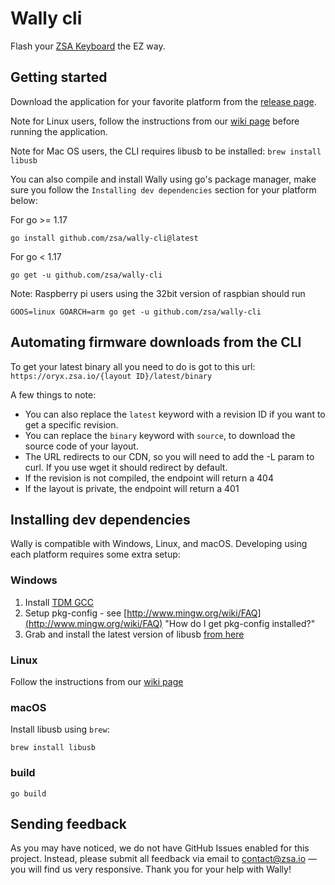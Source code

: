 # Wally cli

Flash your [ZSA Keyboard](https://ergodox-ez.com) the EZ way.

## Getting started
Download the application for your favorite platform from the [release page](https://github.com/zsa/wally-cli/releases).

Note for Linux users, follow the instructions from our [wiki page](https://github.com/zsa/wally/wiki/Linux-install) before running the application.

Note for Mac OS users, the CLI requires libusb to be installed: `brew install libusb`

You can also compile and install Wally using go's package manager, make sure you follow the `Installing dev dependencies` section for your platform below:

For go >= 1.17
```
go install github.com/zsa/wally-cli@latest
```
For go < 1.17
```
go get -u github.com/zsa/wally-cli
```

Note: Raspberry pi users using the 32bit version of raspbian should run
```
GOOS=linux GOARCH=arm go get -u github.com/zsa/wally-cli
```

## Automating firmware downloads from the CLI

To get your latest binary all you need to do is got to this url: `https://oryx.zsa.io/{layout ID}/latest/binary`

A few things to note:

- You can also replace the `latest` keyword with a revision ID if you want to get a specific revision.
- You can replace the `binary` keyword with `source`, to download the source code of your layout.
- The URL redirects to our CDN, so you will need to add the -L param to curl. If you use wget it should redirect by default.
- If the revision is not compiled, the endpoint will return a 404
- If the layout is private, the endpoint will return a 401

## Installing dev dependencies
Wally is compatible with Windows, Linux, and macOS. Developing using each platform requires some extra setup:

### Windows
1. Install [TDM GCC](http://tdm-gcc.tdragon.net/download)
2. Setup pkg-config - see [http://www.mingw.org/wiki/FAQ](http://www.mingw.org/wiki/FAQ) "How do I get pkg-config installed?"
3. Grab and install the latest version of libusb [from here](http://sourceforge.net/projects/libusb/files/libusb-1.0/)

### Linux
Follow the instructions from our [wiki page](https://github.com/zsa/wally/wiki/Linux-install)

### macOS
Install libusb using `brew`:

```
brew install libusb
```

### build

```
go build
```


## Sending feedback

As you may have noticed, we do not have GitHub Issues enabled for this project. Instead, please submit all feedback via email to contact@zsa.io — you will find us very responsive. Thank you for your help with Wally!

